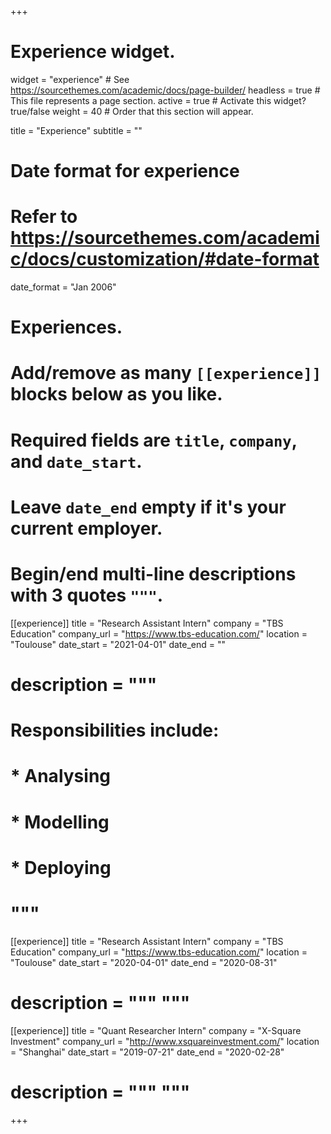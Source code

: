 +++
# Experience widget.
widget = "experience"  # See https://sourcethemes.com/academic/docs/page-builder/
headless = true  # This file represents a page section.
active = true  # Activate this widget? true/false
weight = 40  # Order that this section will appear.

title = "Experience"
subtitle = ""

# Date format for experience
#   Refer to https://sourcethemes.com/academic/docs/customization/#date-format
date_format = "Jan 2006"

# Experiences.
#   Add/remove as many `[[experience]]` blocks below as you like.
#   Required fields are `title`, `company`, and `date_start`.
#   Leave `date_end` empty if it's your current employer.
#   Begin/end multi-line descriptions with 3 quotes `"""`.
[[experience]]
  title = "Research Assistant Intern"
  company = "TBS Education"
  company_url = "https://www.tbs-education.com/"
  location = "Toulouse"
  date_start = "2021-04-01"
  date_end = ""
#  description = """
#  Responsibilities include:
  
#  * Analysing
#  * Modelling
#  * Deploying
#  """

[[experience]]
  title = "Research Assistant Intern"
  company = "TBS Education"
  company_url = "https://www.tbs-education.com/"
  location = "Toulouse"
  date_start = "2020-04-01"
  date_end = "2020-08-31"
# description = """ """

[[experience]]
  title = "Quant Researcher Intern"
  company = "X-Square Investment"
  company_url = "http://www.xsquareinvestment.com/"
  location = "Shanghai"
  date_start = "2019-07-21"
  date_end = "2020-02-28"
#  description = """ """
+++
